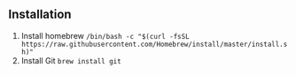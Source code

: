 ## Installation
  1. Install homebrew `/bin/bash -c "$(curl -fsSL https://raw.githubusercontent.com/Homebrew/install/master/install.sh)"`
  2. Install Git `brew install git`
    
 
